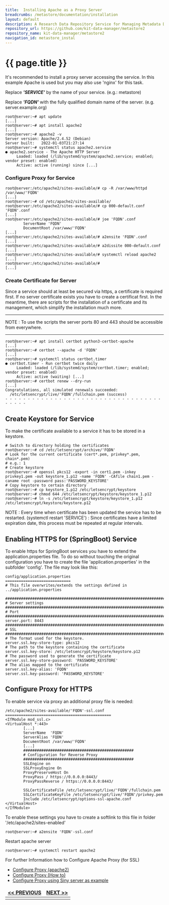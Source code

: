 ```yaml
---
title:  Installing Apache as a Proxy Server
breadcrumbs: /metastore/documentation/installation
layout: default
description: A Research Data Repository Service for Managing Metadata Documents based on JSON or XML.
repository_url: https://github.com/kit-data-manager/metastore2
repository_name: kit-data-manager/metastore2
navigation_id: metastore_instal
---
```


# {{ page.title }} 
It's recommended to install a proxy server accessing the service.
In this example Apache is used but you may also use 'nginx' for this task.

Replace ***'SERVICE'*** by the name of your service. (e.g.: metastore)

Replace ***'FQDN'*** with the fully qualified domain name of the server. (e.g. server.example.org)
```
root@server:~# apt update
[...]
root@server:~# apt install apache2
[...]
root@server:~# apache2 -v
Server version: Apache/2.4.52 (Debian)
Server built:   2022-01-03T21:27:14
root@server:~# systemctl status apache2.service
● apache2.service - The Apache HTTP Server
     Loaded: loaded (/lib/systemd/system/apache2.service; enabled; vendor preset: enabled)
     Active: active (running) since [...]
```

### Configure Proxy for Service
```
root@server:/etc/apache2/sites-available/# cp -R /var/www/httpd /var/www/'FQDN'
[...]
root@server:~# cd /etc/apache2/sites-available/
root@server:/etc/apache2/sites-available/# cp 000-default.conf  'FQDN'.conf
[...]
root@server:/etc/apache2/sites-available/# joe 'FQDN'.conf
        ServerName 'FQDN'
        DocumentRoot /var/www/'FQDN'
[...]
root@server:/etc/apache2/sites-available/# a2ensite 'FQDN'.conf
[...]
root@server:/etc/apache2/sites-available/# a2dissite 000-default.conf
[...]
root@server:/etc/apache2/sites-available/# systemctl reload apache2
[...]
root@server:/etc/apache2/sites-available/# 
[...]
```
### Create Certificate for Server
Since a service should at least be secured via https, a certificate is required first.
If no server certificate exists you have to create a certificat first.
In the meantime, there are scripts for the installation of a certificate and its management, 
which simplify the installation much more.

--- 
NOTE
: To use the scripts the server ports 80 and 443 should be accessible from everywhere.

--- 
```
root@server:~# apt install certbot python3-certbot-apache
[...]
root@server:~# certbot --apache -d 'FQDN'
[...]
root@server:~# systemctl status certbot.timer
● certbot.timer - Run certbot twice daily
     Loaded: loaded (/lib/systemd/system/certbot.timer; enabled; vendor preset: enabled)
     Active: active (waiting) [...]
root@server:~# certbot renew --dry-run
[...]
Congratulations, all simulated renewals succeeded: 
  /etc/letsencrypt/live/'FQDN'/fullchain.pem (success)
- - - - - - - - - - - - - - - - - - - - - - - - - - - - - - - - - - - - - - - -
```
## Create Keystore for Service
To make the certificate available to a service it has to be stored in a keystore.
```
# Switch to directory holding the certificates
root@server:~# cd /etc/letsencrypt/archive/'FQDN'
# Look for the current certificate (cert*.pem, privkey*.pem, chain*.pem)
# e.g.: 1
# Create keystore
root@server:~# openssl pkcs12 -export -in cert1.pem -inkey privkey1.pem -out keystore_1.p12 -name 'FQDN' -CAfile chain1.pem -caname root -password pass:'PASSWORD_KEYSTORE'
# Copy keystore to certain directory
root@server:~# cp keystore_1.p12 /etc/letsencrypt/keystore
root@server:~# chmod 644 /etc/letsencrypt/keystore/keystore_1.p12
root@server:~# ln -s /etc/letsencrypt/keystore/keystore_1.p12 /etc/letsencrypt/keystore/keystore.p12
```
NOTE
: Every time when certificate has been updated the service has to be restarted. (systemctl restart 'SERVICE')
: Since certificates have a limited expiration date, this process must be repeated at regular intervals.

## Enabling HTTPS for (SpringBoot) Service
To enable https for SpringBoot services you have to extend the application.properties file.
To do so without touching the original configuration you have to create the file 'application.properties'
in the subfolder 'config'. The file may look like this:
```
config/application.properties
=============================
# This file overwrites/extends the settings defined in ../application.properties

###############################################################################
# Server settings
###############################################################################
# Port
###############################################################################
server.port: 8443
###############################################################################
# SSL
###############################################################################
# The format used for the keystore.
server.ssl.key-store-type: pkcs12
# The path to the keystore containing the certificate
server.ssl.key-store: /etc/letsencrypt/keystore/keystore.p12
# The password used to generate the certificate
server.ssl.key-store-password: 'PASSWORD_KEYSTORE'
# The alias mapped to the certificate
server.ssl.key-alias: 'FQDN'
server.ssl.key-password: 'PASSWORD_KEYSTORE'
```

## Configure Proxy for HTTPS
To enable service via proxy an additional proxy file is needed:
```
/etc/apache2/sites-available/'FQDN'-ssl.conf
===============================================
<IfModule mod_ssl.c>
<VirtualHost *:443>
        [...]
        ServerName  'FQDN'
        ServerAlias 'FQDN'
        DocumentRoot /var/www/'FQDN'
        [...]
        #################################################
        # Configuration for Reverse Proxy
        #################################################
        SSLEngine on
        SSLProxyEngine On
        ProxyPreserveHost On
        ProxyPass / https://0.0.0.0:8443/
        ProxyPassReverse / https://0.0.0.0:8443/

        SSLCertificateFile /etc/letsencrypt/live/'FQDN'/fullchain.pem
        SSLCertificateKeyFile /etc/letsencrypt/live/'FQDN'/privkey.pem
        Include /etc/letsencrypt/options-ssl-apache.conf
</VirtualHost>
</IfModule>
```
To enable these settings you have to create a softlink to this file in
folder '/etc/apache2/sites-enabled'
```
root@server:~# a2ensite 'FQDN'-ssl.conf
```
Restart apache server
```
root@server:~# systemctl restart apache2
```

For further Information how to Configure Apache Proxy (for SSL)
- [Configure Proxy (apache2)](https://httpd.apache.org/docs/2.4/howto/reverse_proxy.html)
- [Configure Proxy (How to)](https://www.middlewareinventory.com/blog/apache-reverse-proxy-what-how-to-configure-setup-reverse-proxy/)
- [Configure Proxy using Siny server as example](https://www.r-bloggers.com/2015/12/shiny-https-securing-shiny-open-source-with-ssl/)




<style>
td, th {
   border: none!important;
}
</style>
| [<< PREVIOUS](setup-systemd.html) |[NEXT >>](setup-frontend.html)|
|:----|----:|
| | |
